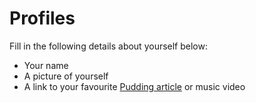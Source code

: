 # Profiles
Fill in the following details about yourself below:

- Your name
- A picture of yourself
- A link to your favourite [Pudding article](https://pudding.cool/) or music video
